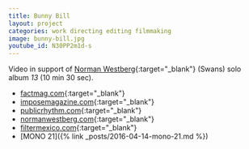 ```yaml
---
title: Bunny Bill
layout: project
categories: work directing editing filmmaking
image: bunny-bill.jpg
youtube_id: N30PP2m1d-s
---
```


Video in support of [Norman Westberg][nw]{:target="_blank"} (Swans) solo album _13_
(10 min 30 sec).

- [factmag.com](http://www.factmag.com/2015/11/20/swans-norman-westberg-bunny-bill-video/){:target="_blank"}
- [imposemagazine.com](http://www.imposemagazine.com/tv/norman-westberg-bunny-bill){:target="_blank"}
- [publicrhythm.com](http://publicrhythm.com/20765){:target="_blank"}
- [normanwestberg.com](http://normanwestberg.com/artwork/3890856_Bunny_Bill_film_by_Paul_W_Rankin.html){:target="_blank"}
- [filtermexico.com](http://filtermexico.com/2015/11/25/norman-westberg-de-swans-presenta-su-video-para-bunny-bill-2/){:target="_blank"}
- [MONO 21]({% link _posts/2016-04-14-mono-21.md %})

[nw]: http://normanwestberg.com/
